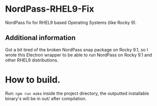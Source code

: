 # NordPass-RHEL9-Fix
NordPass fix for RHEL9 based Operating Systems (like Rocky 9).

## Additional information
Got a bit tired of the broken NordPass snap package on Rocky 9.1,
so I wrote this Electron wrapper to be able to run NordPass on Rocky 9.1 and other RHEL9 distributions.

# How to build.

Run: ```npm run make``` inside the project directory, the outputted installable binary's will be in out/ after compilation.
